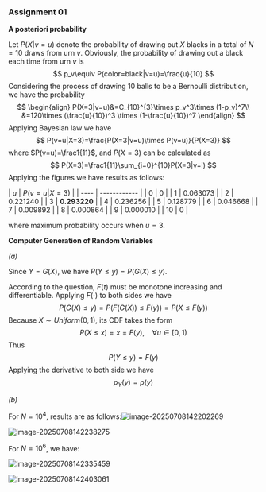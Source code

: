 ### Assignment 01

**A posteriori probability**

Let $P(X|v=u)$ denote the probability of drawing out $X$ blacks in a total of $N=10$ draws from urn $v$. Obviously, the probability of drawing out a black each time from urn $v$ is 
$$
p_v\equiv P(color=black|v=u)=\frac{u}{10}
$$
Considering the process of drawing 10 balls to be a Bernoulli distribution, we have the probability
$$
\begin{align}
P(X=3|v=u)&=C_{10}^{3}\times p_v^3\times (1-p_v)^7\\
&=120\times (\frac{u}{10})^3 \times (1-\frac{u}{10})^7
\end{align}
$$
Applying Bayesian law we have
$$
P(v=u|X=3)=\frac{P(X=3|v=u)\times P(v=u)}{P(X=3)}
$$
where $P(v=u)=\frac1{11}$, and $P(X=3)$ can be calculated as
$$
P(X=3)=\frac1{11}\sum_{i=0}^{10}P(X=3|v=i)
$$
Applying the figures we have results as follows:

| $u$  | $P(v=u|X=3)$ |
| ---- | ------------ |
| 0    | 0            |
| 1    | 0.063073     |
| 2    | 0.221240     |
| 3    | **0.293220** |
| 4    | 0.236256     |
| 5    | 0.128779     |
| 6    | 0.046668     |
| 7    | 0.009892     |
| 8    | 0.000864     |
| 9    | 0.000010     |
| 10   | 0            |

where maximum probability occurs when $u = 3$.

**Computer Generation of Random Variables**

*(a)*

Since $Y=G(X)$, we have $P(Y\le y)=P(G(X)\le y)$.

According to the question, $F(t)$ must be monotone increasing and differentiable. Applying $F(⋅)$ to both sides we have
$$
P(G(X)\le y)=P(F(G(X))\le F(y))=P(X\le F(y))
$$
Because $X∼Uniform(0,1)$, its CDF takes the form
$$
P(X\le x)=x=F(y),~~~~\forall u\in [0,1)
$$
Thus
$$
P(Y\le y)=F(y)
$$
Applying the derivative to both side we have
$$
p_Y(y)=p(y)
$$


*(b)*

For $N=10^4$, results are as follows:![image-20250708142202269](C:\Users\14144\AppData\Roaming\Typora\typora-user-images\image-20250708142202269.png)

![image-20250708142238275](C:\Users\14144\AppData\Roaming\Typora\typora-user-images\image-20250708142238275.png)

For $N=10^6$, we have:

![image-20250708142335459](C:\Users\14144\AppData\Roaming\Typora\typora-user-images\image-20250708142335459.png)

![image-20250708142403061](C:\Users\14144\AppData\Roaming\Typora\typora-user-images\image-20250708142403061.png)


